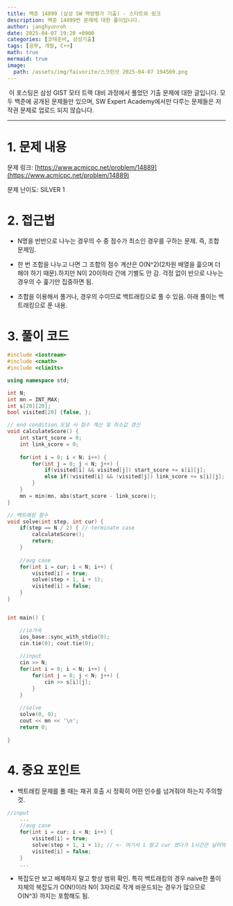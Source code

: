 ```yaml
---
title: 백준 14899 (삼성 SW 역량평가 기출) - 스타트와 링크
description: 백준 14899번 문제에 대한 풀이입니다. 
author: janghyunroh
date: 2025-04-07 19:20 +0900
categories: [코테준비, 삼성기출]
tags: [공부, 개발, C++]
math: true
mermaid: true
image: 
  path: /assets/img/faivorite/스크린샷 2025-04-07 194509.png
---
```


 &nbsp;이 포스팅은 삼성 GIST 모터 트랙 대비 과정에서 풀었던 기출 문제에 대한 글입니다.
 모두 백준에 공개된 문제들만 있으며, SW Expert Academy에서만 다루는 문제들은 저작권 문제로 업로드 되지 않습니다.  

---

# 1. 문제 내용

문제 링크: [https://www.acmicpc.net/problem/14889](https://www.acmicpc.net/problem/14889)

문제 난이도: SILVER 1

# 2. 접근법

- N명을 반반으로 나누는 경우의 수 중 점수가 최소인 경우를 구하는 문제. 즉, 조합 문제임.

- 한 번 조합을 나누고 나면 그 조합의 점수 계산은 O(N^2)(2차원 배열을 흝으며 더해야 하기 때문).하지만 N이 20이하라 간에 기별도 안 감. 걱정 없이 반으로 나누는 경우의 수 훑기만 집중하면 됨.

- 조합을 이용해서 풀거나, 경우의 수이므로 백트래킹으로 풀 수 있음. 아래 풀이는 백트래킹으로 푼 내용.

# 3. 풀이 코드

```c++
#include <iostream>
#include <cmath>
#include <climits>

using namespace std;

int N;
int mn = INT_MAX;
int s[20][20];
bool visited[20] {false, };

// end condition 도달 시 점수 계산 및 최소값 갱신
void calculateScore() {
    int start_score = 0;
    int link_score = 0;
    
    for(int i = 0; i < N; i++) {
        for(int j = 0; j < N; j++) {
            if(visited[i] && visited[j]) start_score += s[i][j];
            else if(!visited[i] && !visited[j]) link_score += s[i][j];
        }
    }
    mn = min(mn, abs(start_score - link_score));
}

// 백트래킹 함수
void solve(int step, int cur) {
    if(step == N / 2) { // terminate case
        calculateScore();
        return;
    }
    
    //avg case
    for(int i = cur; i < N; i++) {
        visited[i] = true;
        solve(step + 1, i + 1);
        visited[i] = false;
    }
}


int main() {

    //io가속
    ios_base::sync_with_stdio(0);
    cin.tie(0); cout.tie(0);
    
    //input
    cin >> N; 
    for(int i = 0; i < N; i++) {
        for(int j = 0; j < N; j++) {
            cin >> s[i][j];
        }
    }
    
    //solve
    solve(0, 0);
    cout << mn << '\n';
    return 0;
    
}
```

# 4. 중요 포인트

- 백트래킹 문제를 풀 때는 재귀 호출 시 정확히 어떤 인수를 넘겨줘야 하는지 주의할 것.

```c++
//input
    ...
    //avg case
    for(int i = cur; i < N; i++) {
        visited[i] = true;
        solve(step + 1, i + 1); // <- 여기서 i 말고 cur 썼다가 1시간은 날려먹은 듯
        visited[i] = false;
    }
    ...
```
- 복잡도만 보고 배제하지 말고 항상 범위 확인. 특히 백트래킹의 경우 naive한 풀이 자체의 복잡도가 O(N!)이라 N이 3자리로 작게 바운드되는 경우가 많으므로 O(N^3) 까지는 포함해도 됨. 
